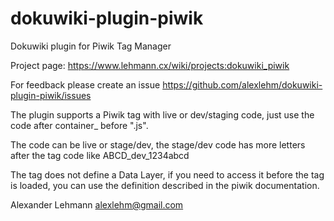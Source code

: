 dokuwiki-plugin-piwik
=====================

Dokuwiki plugin for Piwik Tag Manager

Project page: https://www.lehmann.cx/wiki/projects:dokuwiki_piwik

For feedback please create an issue https://github.com/alexlehm/dokuwiki-plugin-piwik/issues

The plugin supports a Piwik tag with live or dev/staging code, just
use the code after container_ before ".js".

The code can be live or stage/dev, the stage/dev code has more letters
after the tag code like ABCD_dev_1234abcd

The tag does not define a Data Layer, if you need to access it before
the tag is loaded, you can use the definition described in the piwik
documentation.


Alexander Lehmann alexlehm@gmail.com

